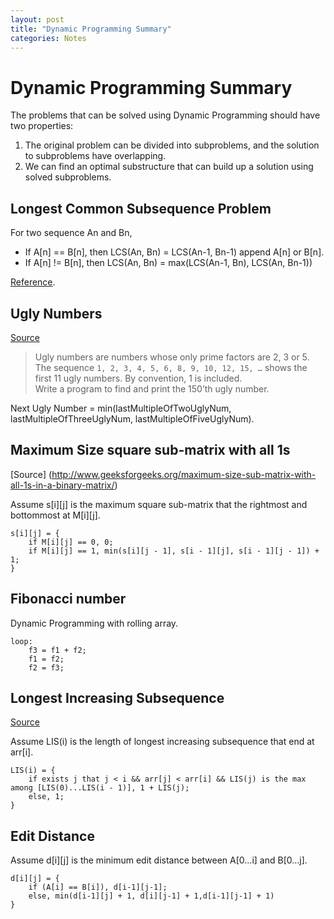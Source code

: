 ```yaml
---
layout: post
title: "Dynamic Programming Summary"
categories: Notes
---	
```


Dynamic Programming Summary
==============================

The problems that can be solved using Dynamic Programming should have two properties:

1. The original problem can be divided into subproblems, and the solution to subproblems have overlapping.	
2. We can find an optimal substructure that can build up a solution using solved subproblems.	



Longest Common Subsequence Problem	
-------------------------------------------------	
For two sequence An and Bn, 	

+ If A[n] == B[n], then LCS(An, Bn) = LCS(An-1, Bn-1) append A[n] or B[n].	
+ If A[n] != B[n], then LCS(An, Bn) = max(LCS(An-1, Bn), LCS(An, Bn-1))	

[Reference](http://en.wikipedia.org/wiki/Longest_common_subsequence_problem).	

Ugly Numbers	
-------------------------	
[Source](http://www.geeksforgeeks.org/ugly-numbers/)
> Ugly numbers are numbers whose only prime factors are 2, 3 or 5. The sequence 
`1, 2, 3, 4, 5, 6, 8, 9, 10, 12, 15, …`	
shows the first 11 ugly numbers. By convention, 1 is included.	
Write a program to find and print the 150’th ugly number.	

Next Ugly Number = min(lastMultipleOfTwoUglyNum, lastMultipleOfThreeUglyNum, lastMultipleOfFiveUglyNum).	

Maximum Size square sub-matrix with all 1s	
----------------------------------------------------	
[Source] (http://www.geeksforgeeks.org/maximum-size-sub-matrix-with-all-1s-in-a-binary-matrix/)

Assume s[i][j] is the maximum square sub-matrix that the rightmost and bottommost at M[i][j].	

	s[i][j] = {
		if M[i][j] == 0, 0;
		if M[i][j] == 1, min(s[i][j - 1], s[i - 1][j], s[i - 1][j - 1]) + 1;
	}

Fibonacci number	
---------------------------	

Dynamic Programming with rolling array.

	loop:
		f3 = f1 + f2;
		f1 = f2;
		f2 = f3;

Longest Increasing Subsequence	
----------------------------------------	
[Source](http://www.geeksforgeeks.org/dynamic-programming-set-3-longest-increasing-subsequence/)	

Assume LIS(i) is the length of longest increasing subsequence that end at arr[i].

	LIS(i) = {
		if exists j that j < i && arr[j] < arr[i] && LIS(j) is the max among [LIS(0)...LIS(i - 1)], 1 + LIS(j);
		else, 1;
	}

Edit Distance	
---------------------	

Assume d[i][j] is the minimum edit distance between A[0...i] and B[0...j].	

	d[i][j] = {
		if (A[i] == B[i]), d[i-1][j-1];
		else, min(d[i-1][j] + 1, d[i][j-1] + 1,d[i-1][j-1] + 1)
	}		

